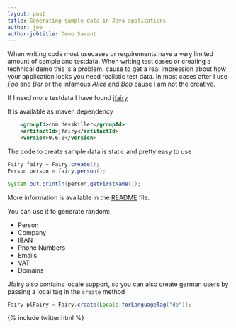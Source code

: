 ```yaml
---
layout: post
title: Generating sample data in Java applications
author: joe
author-jobtitle: Demo Savant
---
```


When writing code most usecases or requirements have a very limited amount of sample and testdata. When writing test cases or creating a technical demo this is a problem, cause to get a real impression about how your application looks you need realistic test data. In most cases after I use _Foo_ and _Bar_ or the infamous _Alice_ and _Bob_ cause I am not the creative. 

If I need more testdata I have found [jfairy](https://github.com/Devskiller/jfairy)

It is available as maven dependency
``` xml
	<groupId>com.devskiller</groupId>
	<artifactId>jfairy</artifactId>
	<version>0.6.0</version>
```

The code to create sample data is static and pretty easy to use
``` java
Fairy fairy = Fairy.create();
Person person = fairy.person();

System.out.println(person.getFirstName()); 
```
More information is available in the [README](https://github.com/Devskiller/jfairy/blob/master/README.md) file.

You can use it to generate random:
* Person
* Company
* IBAN
* Phone Numbers
* Emails
* VAT
* Domains

Jfairy also contains locale support, so you can also create german users by passing a local tag in the `create` method
``` java
Fairy plFairy = Fairy.create(Locale.forLanguageTag("de"));
``` 

{% include twitter.html %}
